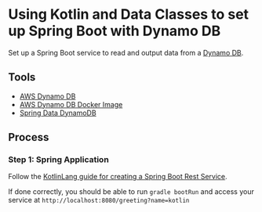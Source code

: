 # Using Kotlin and Data Classes to set up Spring Boot with Dynamo DB

Set up a Spring Boot service to read and output data from a [Dynamo DB](https://aws.amazon.com/dynamodb/).

## Tools
* [AWS Dynamo DB](https://aws.amazon.com/dynamodb/)
* [AWS Dynamo DB Docker Image]()
* [Spring Data DynamoDB](https://github.com/derjust/spring-data-dynamodb)

## Process

### Step 1: Spring Application

Follow the [KotlinLang guide for creating a Spring Boot Rest Service](https://kotlinlang.org/docs/tutorials/spring-boot-restful.html). 

If done correctly, you should be able to run `gradle bootRun` and access your service at `http://localhost:8080/greeting?name=kotlin`